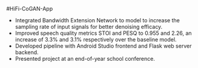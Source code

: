 #HiFi-CoGAN-App
 - Integrated Bandwidth Extension Network to model to increase the sampling rate of input signals for better denoising efficacy.
 - Improved speech quality metrics STOI and PESQ to 0.955 and 2.26, an increase of 3.3% and 3.1% respectively over the baseline model.
 - Developed pipeline with Android Studio frontend and Flask web server backend.
 - Presented project at an end-of-year school conference. 

